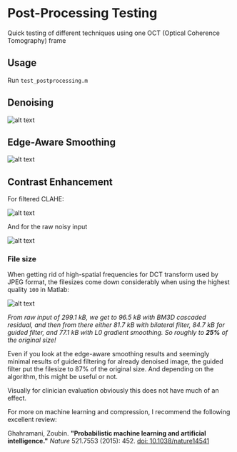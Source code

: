 # Post-Processing Testing

Quick testing of different techniques using one OCT (Optical Coherence Tomography) frame

## Usage

Run `test_postprocessing.m`

## Denoising

![alt text](https://github.com/petteriTeikari/OCT_processing/blob/master/testProcessing/images_output/denoising_comparison.png)

## Edge-Aware Smoothing

![alt text](https://github.com/petteriTeikari/OCT_processing/blob/master/testProcessing/images_output/edgeawaresmoothing_comparison.png)

## Contrast Enhancement

For filtered CLAHE:

![alt text](https://github.com/petteriTeikari/OCT_processing/blob/master/testProcessing/images_output/clahe_filtered.png)

And for the raw noisy input

![alt text](https://github.com/petteriTeikari/OCT_processing/blob/master/testProcessing/images_output/clahe_raw.png)

### File size

When getting rid of high-spatial frequencies for DCT transform used by JPEG format, the filesizes come down considerably when using the highest quality `100` in Matlab:

![alt text](https://github.com/petteriTeikari/OCT_processing/blob/master/testProcessing/images_output/filesize_comparison.png)

_From raw input of 299.1 kB, we get to 96.5 kB with BM3D cascaded residual, and then from there either 81.7 kB with bilateral filter, 84.7 kB for guided filter, and 77.1 kB with L0 gradient smoothing. So roughly to **25%** of the original size!_

Even if you look at the edge-aware smoothing results and seemingly minimal results of guided filtering for already denoised image, the guided filter put the filesize to 87% of the original size. And depending on the algorithm, this might be useful or not.

Visually for clinician evaluation obviously this does not have much of an effect.

For more on machine learning and compression, I recommend the following excellent review:

Ghahramani, Zoubin. **"Probabilistic machine learning and artificial intelligence."** _Nature_ 521.7553 (2015): 452. [doi: 10.1038/nature14541](https://dx.doi.org/10.1038/nature14541)




